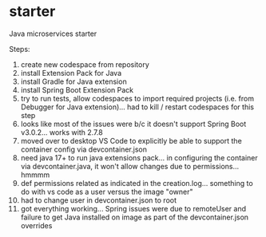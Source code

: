 # starter
Java microservices starter

Steps:
1. create new codespace from repository
2. install Extension Pack for Java
3. install Gradle for Java extension
4. install Spring Boot Extension Pack
5. try to run tests, allow codespaces to import required projects (i.e. from Debugger for Java extension)... had to kill / restart codespaces for this step
6. looks like most of the issues were b/c it doesn't support Spring Boot v3.0.2... works with 2.7.8
7. moved over to desktop VS Code to explicitly be able to support the container config via devcontainer.json
8. need java 17+ to run java extensions pack... in configuring the container via devcontainer.java, it won't allow changes due to permissions... hmmmm
9. def permissions related as indicated in the creation.log... something to do with vs code as a user versus the image "owner"
10. had to change user in devcontainer.json to root 
11. got everything working... Spring issues were due to remoteUser and failure to get Java installed on image as part of the devcontainer.json overrides
